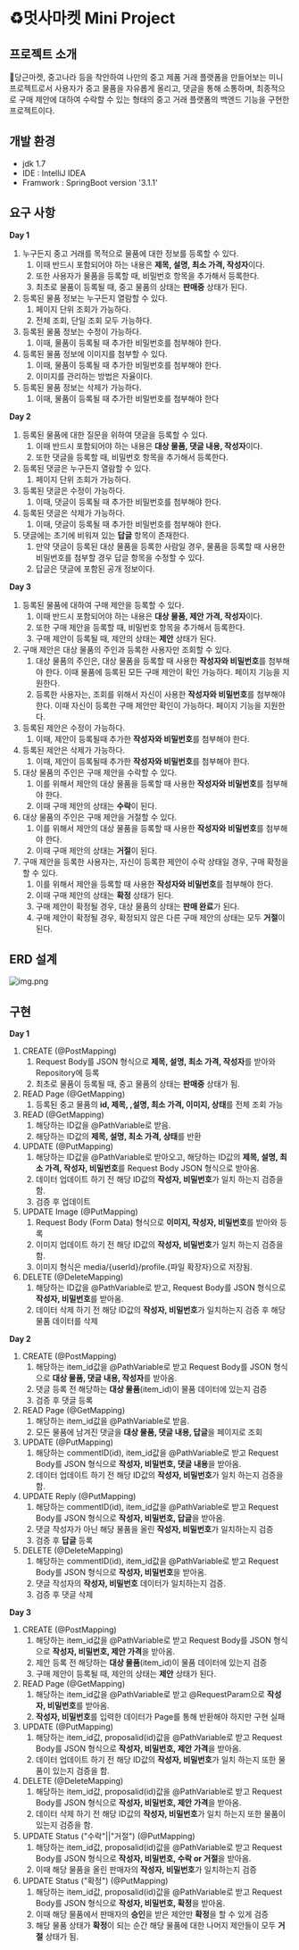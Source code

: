 
# ♻️멋사마켓 Mini Project

## 프로젝트 소개
🥕당근마켓, 중고나라 등을 착안하여 나만의 중고 제품 거래 플랫폼을 만들어보는 미니 프로젝트로서
사용자가 중고 물품을 자유롭게 올리고, 댓글을 통해 소통하며, 최종적으로 구매 제안에 대하여 
수락할 수 있는 형태의 중고 거래 플랫폼의 백엔드 기능을 구현한 프로젝트이다.

## 개발 환경
* jdk 1.7 
* IDE : IntelliJ IDEA
* Framwork : SpringBoot version '3.1.1'

## 요구 사항

**Day 1**
1. 누구든지 중고 거래를 목적으로 물품에 대한 정보를 등록할 수 있다.
    1. 이때 반드시 포함되어야 하는 내용은 **제목, 설명, 최소 가격, 작성자**이다.
    2. 또한 사용자가 물품을 등록할 때, 비밀번호 항목을 추가해서 등록한다.
    3. 최초로 물품이 등록될 때, 중고 물품의 상태는 **판매중** 상태가 된다.
2. 등록된 물품 정보는 누구든지 열람할 수 있다.
    1. 페이지 단위 조회가 가능하다.
    2. 전체 조회, 단일 조회 모두 가능하다.
3. 등록된 물품 정보는 수정이 가능하다.
    1. 이때, 물품이 등록될 때 추가한 비밀번호를 첨부해야 한다.
4. 등록된 물품 정보에 이미지를 첨부할 수 있다.
    1. 이때, 물품이 등록될 때 추가한 비밀번호를 첨부해야 한다.
    2. 이미지를 관리하는 방법은 자율이다.
5. 등록된 물품 정보는 삭제가 가능하다.
    1. 이때, 물품이 등록될 때 추가한 비밀번호를 첨부해야 한다

**Day 2**
1. 등록된 물품에 대한 질문을 위하여 댓글을 등록할 수 있다.
    1. 이때 반드시 포함되어야 하는 내용은 **대상 물품, 댓글 내용, 작성자**이다.
    2. 또한 댓글을 등록할 때, 비밀번호 항목을 추가해서 등록한다.
2. 등록된 댓글은 누구든지 열람할 수 있다.
    1. 페이지 단위 조회가 가능하다.
3. 등록된 댓글은 수정이 가능하다.
    1. 이때, 댓글이 등록될 때 추가한 비밀번호를 첨부해야 한다.
4. 등록된 댓글은 삭제가 가능하다.
    1. 이때, 댓글이 등록될 때 추가한 비밀번호를 첨부해야 한다.
5. 댓글에는 초기에 비워져 있는 **답글** 항목이 존재한다.
    1. 만약 댓글이 등록된 대상 물품을 등록한 사람일 경우, 물품을 등록할 때 사용한 비밀번호를 첨부할 경우 답글 항목을 수정할 수 있다.
    2. 답글은 댓글에 포함된 공개 정보이다.

**Day 3**
1. 등록된 물품에 대하여 구매 제안을 등록할 수 있다.
    1. 이때 반드시 포함되어야 하는 내용은 **대상 물품, 제안 가격, 작성자**이다.
    2. 또한 구매 제안을 등록할 때, 비밀번호 항목을 추가해서 등록한다.
    3. 구매 제안이 등록될 때, 제안의 상태는 **제안** 상태가 된다.
2. 구매 제안은 대상 물품의 주인과 등록한 사용자만 조회할 수 있다.
    1. 대상 물품의 주인은, 대상 물품을 등록할 때 사용한 **작성자와 비밀번호**를 첨부해야 한다. 이때 물품에 등록된 모든 구매 제안이 확인 가능하다. 페이지 기능을 지원한다.
    2. 등록한 사용자는, 조회를 위해서 자신이 사용한 **작성자와 비밀번호**를 첨부해야 한다. 이때 자신이 등록한 구매 제안만 확인이 가능하다. 페이지 기능을 지원한다.
3. 등록된 제안은 수정이 가능하다.
    1. 이때, 제안이 등록될때 추가한 **작성자와 비밀번호**를 첨부해야 한다.
4. 등록된 제안은 삭제가 가능하다.
    1. 이때, 제안이 등록될때 추가한 **작성자와 비밀번호**를 첨부해야 한다.
5. 대상 물품의 주인은 구매 제안을 수락할 수 있다.
    1. 이를 위해서 제안의 대상 물품을 등록할 때 사용한 **작성자와 비밀번호**를 첨부해야 한다.
    2. 이때 구매 제안의 상태는 **수락**이 된다.
6. 대상 물품의 주인은 구매 제안을 거절할 수 있다.
    1. 이를 위해서 제안의 대상 물품을 등록할 때 사용한 **작성자와 비밀번호**를 첨부해야 한다.
    2. 이때 구매 제안의 상태는 **거절**이 된다.
7. 구매 제안을 등록한 사용자는, 자신이 등록한 제안이 수락 상태일 경우, 구매 확정을 할 수 있다.
    1. 이를 위해서 제안을 등록할 때 사용한 **작성자와 비밀번호**를 첨부해야 한다.
    2. 이때 구매 제안의 상태는 **확정** 상태가 된다.
    3. 구매 제안이 확정될 경우, 대상 물품의 상태는 **판매 완료**가 된다.
    4. 구매 제안이 확정될 경우, 확정되지 않은 다른 구매 제안의 상태는 모두 **거절**이 된다.
## ERD 설계
![img.png](img.png)
## 구현
**Day 1**
1. CREATE (@PostMapping)
   1. Request Body를 JSON 형식으로 **제목, 설명, 최소 가격, 작성자**를 받아와 Repository에 등록
   2. 최초로 물품이 등록될 때, 중고 물품의 상태는 **판매중** 상태가 됨.
2. READ Page (@GetMapping)
   1. 등록된 중고 물품의 **id, 제목, ,설명, 최소 가격, 이미지, 상태**를 전체 조회 가능
3. READ (@GetMapping)
   1. 해당하는 ID값을 @PathVariable로 받음.
   2. 해당하는 ID값의 **제목, 설명, 최소 가격, 상태**를 반환
4. UPDATE (@PutMapping)
   1. 해당하는 ID값을 @PathVariable로 받아오고, 해당하는 ID값의 **제목, 설명, 최소 가격, 작성자, 비밀번호**를 Request Body JSON 형식으로 받아옴. 
   2. 데이터 업데이트 하기 전 해당 ID값의 **작성자, 비밀번호**가 일치 하는지 검증을 함.
   3. 검증 후 업데이트
5. UPDATE Image (@PutMapping)
   1. Request Body (Form Data) 형식으로 **이미지, 작성자, 비밀번호**를 받아와 등록
   2. 이미지 업데이트 하기 전 해당 ID값의 **작성자, 비밀번호**가 일치 하는지 검증을 함.
   3. 이미지 형식은 media/{userId}/profile.{파일 확장자}으로 저장됨.
6. DELETE (@DeleteMapping)
   1. 해당하는 ID값을 @PathVariable로 받고, Request Body를 JSON 형식으로 **작성자, 비밀번호**를 받아옴.
   2. 데이터 삭제 하기 전 해당 ID값의 **작성자, 비밀번호**가 일치하는지 검증 후 해당 물품 데이터를 삭제

**Day 2**
1. CREATE (@PostMapping)
   1. 해당하는 item_id값을 @PathVariable로 받고 Request Body를 JSON 형식으로 **대상 물품, 댓글 내용, 작성자**를 받아옴.
   2. 댓글 등록 전 해당하는 **대상 물품**(item_id)이 물품 데이터에 있는지 검증
   3. 검증 후 댓글 등록
2. READ Page (@GetMapping)
   1. 해당하는 item_id값을 @PathVariable로 받음.
   2. 모든 물품에 남겨진 댓글을 **대상 물품, 댓글 내용, 답글**을 페이지로 조회
3. UPDATE (@PutMapping)
   1. 해당하는 commentID(id), item_id값을 @PathVariable로 받고 Request Body를 JSON 형식으로 **작성자, 비밀번호, 댓글 내용**을 받아옴.
   2. 데이터 업데이트 하기 전 해당 ID값의 **작성자, 비밀번호**가 일치 하는지 검증을 함.
4. UPDATE Reply (@PutMapping)
   1. 해당하는 commentID(id), item_id값을 @PathVariable로 받고 Request Body를 JSON 형식으로 **작성자, 비밀번호, 답글**을 받아옴.
   2. 댓글 작성자가 아닌 해당 물품을 올린 **작성자, 비밀번호**가 일치하는지 검증
   3. 검증 후 **답글** 등록
5. DELETE (@DeleteMapping)
   1. 해당하는 commentID(id), item_id값을 @PathVariable로 받고 Request Body를 JSON 형식으로 **작성자, 비밀번호**을 받아옴.
   2. 댓글 작성자의 **작성자, 비밀번호** 데이터가 일치하는지 검증.
   3. 검증 후 댓글 삭제

**Day 3**
1. CREATE (@PostMapping)
   1. 해당하는 item_id값을 @PathVariable로 받고 Request Body를 JSON 형식으로 **작성자, 비밀번호, 제안 가격**을 받아옴.
   2. 제안 등록 전 해당하는 **대상 물품**(item_id)이 물품 데이터에 있는지 검증
   3. 구매 제안이 등록될 때, 제안의 상태는 **제안** 상태가 된다.
2. READ Page (@GetMapping)
   1. 해당하는 item_id값을 @PathVariable로 받고 @RequestParam으로 **작성자, 비밀번호**를 받아옴.
   2. **작성자, 비밀번호**를 입력한 데이터가 Page를 통해 반환해야 하지만 구현 실패
3. UPDATE (@PutMapping)
   1. 해당하는 item_id값, proposalid(id)값을 @PathVariable로 받고 Request Body를 JSON 형식으로 **작성자, 비밀번호, 제안 가격**을 받아옴.
   2. 데이터 업데이트 하기 전 해당 ID값의 **작성자, 비밀번호**가 일치 하는지 또한 물품이 있는지 검증을 함.
4. DELETE (@DeleteMapping)
   1. 해당하는 item_id값, proposalid(id)값을 @PathVariable로 받고 Request Body를 JSON 형식으로 **작성자, 비밀번호, 제안 가격**을 받아옴.
   2. 데이터 삭제 하기 전 해당 ID값의 **작성자, 비밀번호**가 일치 하는지 또한 물품이 있는지 검증을 함.
5. UPDATE Status ("수락"||"거절") (@PutMapping)
   1. 해당하는 item_id값, proposalid(id)값을 @PathVariable로 받고 Request Body를 JSON 형식으로 **작성자, 비밀번호, 수락 or 거절**을 받아옴.
   2. 이때 해당 물품을 올린 판매자의 **작성자, 비밀번호**가 일치하는지 검증
6. UPDATE Status ("확정") (@PutMapping)
   1. 해당하는 item_id값, proposalid(id)값을 @PathVariable로 받고 Request Body를 JSON 형식으로 **작성자, 비밀번호, 확정**을 받아옴.
   2. 이때 해당 물품에서 판매자의 **승인**을 받은 제안만 **확정**을 할 수 있게 검증
   3. 해당 물품 상태가 **확정**이 되는 순간 해당 물품에 대한 나머지 제안들이 모두 **거절** 상태가 됨.